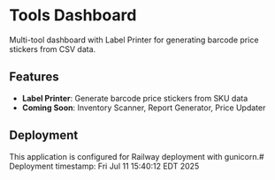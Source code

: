 # Tools Dashboard

Multi-tool dashboard with Label Printer for generating barcode price stickers from CSV data.

## Features

- **Label Printer**: Generate barcode price stickers from SKU data
- **Coming Soon**: Inventory Scanner, Report Generator, Price Updater

## Deployment

This application is configured for Railway deployment with gunicorn.# Deployment timestamp: Fri Jul 11 15:40:12 EDT 2025
